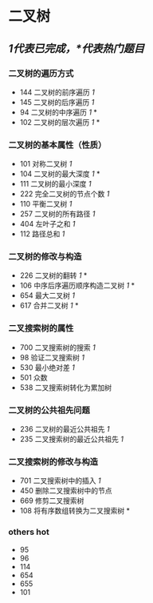# 二叉树
## *1代表已完成，\*代表热门题目*

### 二叉树的遍历方式
* 144 二叉树的前序遍历 *1*
* 145 二叉树的后序遍历 *1*
* 94 二叉树的中序遍历 *1* \*
* 102 二叉树的层次遍历 *1* \*

### 二叉树的基本属性（性质）
* 101 对称二叉树 *1*
* 104 二叉树的最大深度 *1* \*
* 111 二叉树的最小深度 *1*
* 222 完全二叉树的节点个数 *1*
* 110 平衡二叉树 *1*
* 257 二叉树的所有路径 *1*
* 404 左叶子之和 *1*
* 112 路径总和 *1*

### 二叉树的修改与构造
* 226 二叉树的翻转 *1* \*
* 106 中序后序遍历顺序构造二叉树 *1* \*
* 654 最大二叉树 *1*
* 617 合并二叉树 *1* \*

### 二叉搜索树的属性
* 700 二叉搜索树的搜索 *1*
* 98 验证二叉搜索树 *1*
* 530 最小绝对差 *1*
* 501 众数
* 538 二叉搜索树转化为累加树

### 二叉树的公共祖先问题
* 236 二叉树的最近公共祖先 *1*
* 235 二叉搜索树的最近公共祖先 *1*

### 二叉搜索树的修改与构造
* 701 二叉搜索树中的插入 *1*
* 450 删除二叉搜索树中的节点
* 669 修剪二叉搜索树
* 108 将有序数组转换为二叉搜索树 \*

### others hot
* 95 
* 96
* 114
* 654
* 655
* 101